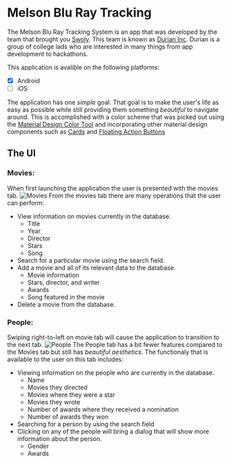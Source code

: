 # Melson Blu Ray Tracking
The Melson Blu Ray Tracking System is an app that was developed by the team that brought you [Swoly](https://play.google.com/store/apps/details?id=com.tripidevs.swoly). This team is known as [Durian Inc](https://github.com/durian-inc). Durian is a group of college lads who are interested in many things from app development to hackathons.

This application is avalible on the following platforms:
- [x] Android
- [ ] iOS

The application has one *simple* goal. That goal is to make the user's life as easy as possible while still providing them something *_beautiful_* to navigate around. This is accomplished with a color scheme that was picked out using the [Material Design Color Tool](https://material.io/color/#!/?view.left=0&view.right=0) and incorporating other material design components such as [Cards](https://material.io/guidelines/components/cards.html) and [Floating Action Buttons](https://material.io/guidelines/components/buttons-floating-action-button.html)

## The UI
### Movies:
When first launching the application the user is presented with the movies tab.
![Movies](app/src/main/res/raw/movies.png)
From the movies tab there are many operations that the user can perform:
- View information on movies currently in the database.
    - Title
    - Year
    - Director
    - Stars
    - Song 
- Search for a particular movie using the search field.
- Add a movie and all of its relevant data to the database.
    - Movie information
    - Stars, director, and writer
    - Awards
    - Song featured in the movie
- Delete a movie from the database.

### People:
Swiping right-to-left on movie tab will cause the application to transition to the next tab. 
![People](app/src/main/res/raw/person.png)
The People tab has a bit fewer features compared to the Movies tab but still has *_beautiful_* _aesthetics_. The functionaly that is available to the user on this tab includes:
- Viewing information on the people who are currently in the database.
    - Name
    - Movies they directed
    - Movies where they were a star
    - Movies they wrote
    - Number of awards where they received a nomination 
    - Number of awards they won
- Searching for a person by using the search field
- Clicking on any of the people will bring a dialog that will show more information about the person.
    - Gender
    - Awards
